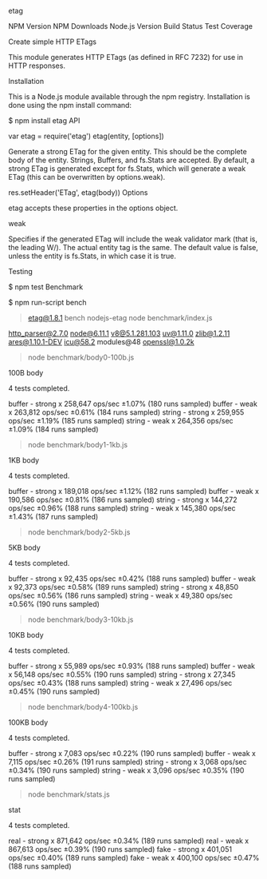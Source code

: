 etag

NPM Version NPM Downloads Node.js Version Build Status Test Coverage

Create simple HTTP ETags

This module generates HTTP ETags (as defined in RFC 7232) for use in HTTP responses.

Installation

This is a Node.js module available through the npm registry. Installation is done using the npm install command:

$ npm install etag
API

var etag = require('etag')
etag(entity, [options])

Generate a strong ETag for the given entity. This should be the complete body of the entity. Strings, Buffers, and fs.Stats are accepted. By default, a strong ETag is generated except for fs.Stats, which will generate a weak ETag (this can be overwritten by options.weak).

res.setHeader('ETag', etag(body))
Options

etag accepts these properties in the options object.

weak

Specifies if the generated ETag will include the weak validator mark (that is, the leading W/). The actual entity tag is the same. The default value is false, unless the entity is fs.Stats, in which case it is true.

Testing

$ npm test
Benchmark

$ npm run-script bench

> etag@1.8.1 bench nodejs-etag
> node benchmark/index.js

  http_parser@2.7.0
  node@6.11.1
  v8@5.1.281.103
  uv@1.11.0
  zlib@1.2.11
  ares@1.10.1-DEV
  icu@58.2
  modules@48
  openssl@1.0.2k

> node benchmark/body0-100b.js

  100B body

  4 tests completed.

  buffer - strong x 258,647 ops/sec ±1.07% (180 runs sampled)
  buffer - weak   x 263,812 ops/sec ±0.61% (184 runs sampled)
  string - strong x 259,955 ops/sec ±1.19% (185 runs sampled)
  string - weak   x 264,356 ops/sec ±1.09% (184 runs sampled)

> node benchmark/body1-1kb.js

  1KB body

  4 tests completed.

  buffer - strong x 189,018 ops/sec ±1.12% (182 runs sampled)
  buffer - weak   x 190,586 ops/sec ±0.81% (186 runs sampled)
  string - strong x 144,272 ops/sec ±0.96% (188 runs sampled)
  string - weak   x 145,380 ops/sec ±1.43% (187 runs sampled)

> node benchmark/body2-5kb.js

  5KB body

  4 tests completed.

  buffer - strong x 92,435 ops/sec ±0.42% (188 runs sampled)
  buffer - weak   x 92,373 ops/sec ±0.58% (189 runs sampled)
  string - strong x 48,850 ops/sec ±0.56% (186 runs sampled)
  string - weak   x 49,380 ops/sec ±0.56% (190 runs sampled)

> node benchmark/body3-10kb.js

  10KB body

  4 tests completed.

  buffer - strong x 55,989 ops/sec ±0.93% (188 runs sampled)
  buffer - weak   x 56,148 ops/sec ±0.55% (190 runs sampled)
  string - strong x 27,345 ops/sec ±0.43% (188 runs sampled)
  string - weak   x 27,496 ops/sec ±0.45% (190 runs sampled)

> node benchmark/body4-100kb.js

  100KB body

  4 tests completed.

  buffer - strong x 7,083 ops/sec ±0.22% (190 runs sampled)
  buffer - weak   x 7,115 ops/sec ±0.26% (191 runs sampled)
  string - strong x 3,068 ops/sec ±0.34% (190 runs sampled)
  string - weak   x 3,096 ops/sec ±0.35% (190 runs sampled)

> node benchmark/stats.js

  stat

  4 tests completed.

  real - strong x 871,642 ops/sec ±0.34% (189 runs sampled)
  real - weak   x 867,613 ops/sec ±0.39% (190 runs sampled)
  fake - strong x 401,051 ops/sec ±0.40% (189 runs sampled)
  fake - weak   x 400,100 ops/sec ±0.47% (188 runs sampled)
